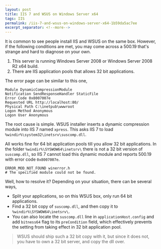 ```yaml
---
layout: post
title: IIS 7 and WSUS on Windows Server x64
tags: IIS
permalink: /iis-7-and-wsus-on-windows-server-x64-1b59da5ac7ee
excerpt_separator: <!--more-->
---
```

It is common to see people install IIS and WSUS on the same box. However, if the following conditions are met, you may come across a 500.19 that's strange and hard to diagnose on your own.
<!--more-->

1. This server is running Windows Server 2008 or Windows Server 2008 R2 x64 build.
1. There are IIS application pools that allows 32 bit applications.

The error page can be similar to this one,

``` text
Module DynamicCompressionModule
Notification SendResponseHandler StaticFile
Error Code 0x8007007e
Requested URL http://localhost:80/
Physical Path C:\inetpub\wwwroot
Logon Method Anonymous
Logon User Anonymous
```

The root cause is simple. WSUS installer inserts a dynamic compression module into IIS 7 named `xpress`. This asks IIS 7 to load `%windir%\system32\inetsrv\suscomp.dll`.

All works fine for 64 bit application pools till you allow 32 bit applications. In the folder `%windir%\SYSWOW64\inetsrv\` there is not a 32 bit version of `suscomp.dll`, so IIS 7 cannot load this dynamic module and reports 500.19 with error code `0x8007007e`.

``` text
ERROR_MOD_NOT_FOUND winerror.h
# The specified module could not be found.
```

Well, how to resolve it? Depending on your situation, there can be several ways,

* Split your applications, so on this WSUS box, only run 64 bit applications.
* Find a 32 bit copy of `suscomp.dll`, and then copy it to `%windir%\SYSWOW64\inetsrv\`.
* You can also locate the `suscomp.dll` line in `applicationHost.config` and add `bitness64` flag to its `preCondition` field, which effectively prevents the setting from taking effect in 32 bit application pool.

> WSUS should ship such a 32 bit copy with it, but since it does not, you have to own a 32 bit server, and copy the dll over.
